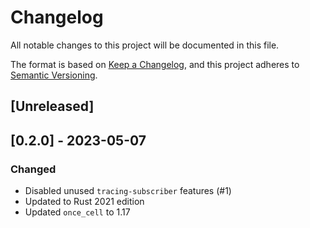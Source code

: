 # Changelog

All notable changes to this project will be documented in this file.

The format is based on [Keep a Changelog](https://keepachangelog.com/en/1.0.0/),
and this project adheres to [Semantic Versioning](https://semver.org/spec/v2.0.0.html).

## [Unreleased]

## [0.2.0] - 2023-05-07

### Changed

- Disabled unused `tracing-subscriber` features (#1)
- Updated to Rust 2021 edition
- Updated `once_cell` to 1.17